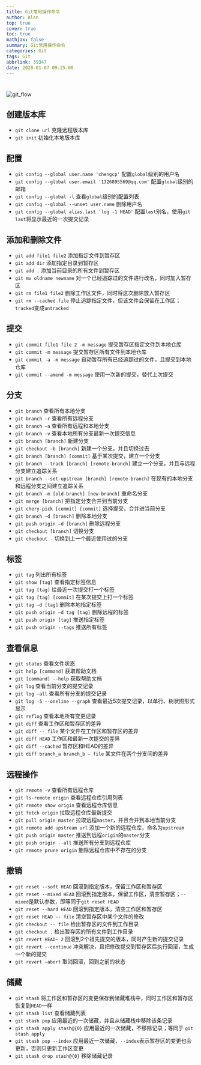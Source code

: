 ```yaml
---
title: Git常用操作命令
author: Alan
top: true
cover: true
toc: true
mathjax: false
summary: Git常用操作命令
categories: Git
tags: Git
abbrlink: 39347
date: 2020-01-07 09:25:00
---
```


# 

![git_flow](https://bubuzou.oss-cn-shenzhen.aliyuncs.com/blog/2019/git_all_01.png)

## 创建版本库

- `git clone url` 克隆远程版本库
- `git init` 初始化本地版本库



## 配置

- `git config --global user.name 'chengcp'` 配置`global`级别的用户名
- `git config --global user.email '1326895569@qq.com'` 配置`global`级别的邮箱
- `git config --global -l` 查看`global`级别的配置列表
- `git config --global --unset user.name` 删除用户名
- `git config --global alias.last 'log -1 HEAD'` 配置`last`别名，使用`git last`将显示最近的一次提交记录

## 添加和删除文件

- `git add file1 file2` 添加指定文件到暂存区
- `git add dir` 添加指定目录到暂存区
- `git add .` 添加当前目录的所有文件到暂存区
- `git mv oldname newname` 对一个已经追踪过的文件进行改名，同时加入暂存区
- `git rm file1 file2` 删除工作区文件，同时将这次删除放入暂存区
- `git rm --cached file` 停止追踪指定文件，但该文件会保留在工作区；`tracked`变成`untracked`

## 提交

- `git commit file1 file 2 -m message` 提交暂存区指定文件到本地仓库
- `git commit -m message` 提交暂存区所有文件到本地仓库
- `git commit -a -m message` 自动暂存所有已经追踪过的文件，且提交到本地仓库
- `git commit --amend -m message` 使用一次新的提交，替代上次提交

## 分支

- `git branch` 查看所有本地分支
- `git branch –r` 查看所有远程分支
- `git branch –a` 查看所有远程和本地分支
- `git branch –v` 查看本地所有分支最新一次提交信息
- `git branch [branch]` 新建分支
- `git checkout –b [branch]` 新建一个分支，并且切换过去
- `git branch [branch] [commit]` 基于某次提交，建立一个分支
- `git branch --track [branch] [remote-branch]` 建立一个分支，并且与远程分支建立追踪关系
- `git branch --set-upstream [branch] [remote-branch]` 在现有的本地分支和远程分支之间建立追踪关系
- `git branch –m [old-branch] [new-branch]` 重命名分支
- `git merge [branch]` 把指定分支合并到当前分支
- `git chery-pick [commit] [commit]` 选择提交，合并进当前分支
- `git branch –d [branch]` 删除本地分支
- `git push origin –d [branch]` 删除远程分支
- `git checkout [branch]` 切换分支
- `git checkout -` 切换到上一个最近使用过的分支

## 标签

- `git tag` 列出所有标签
- `git show [tag]` 查看指定标签信息
- `git tag [tag]` 给最近一次提交打一个标签
- `git tag [tag] [commit]` 在某次提交上打一个标签
- `git tag –d [tag]` 删除本地指定标签
- `git push origin –d tag [tag]` 删除远程的标签
- `git push origin [tag]` 推送指定标签
- `git push origin --tags` 推送所有标签

## 查看信息

- `git status` 查看文件状态
- `git help [command]` 获取帮助文档
- `git [command] --help` 获取帮助文档
- `git log` 查看当前分支的提交记录
- `git log –all` 查看所有分支的提交记录
- `git log -5 --oneline --graph` 查看最近5次提交记录，以单行、树状图形式显示
- `git reflog` 查看本地所有变更记录
- `git diff` 查看工作区和暂存区的差异
- `git diff -- file` 某个文件在工作区和暂存区的差异
- `git diff HEAD` 工作区和最新一次提交的差异
- `git diff --cached` 暂存区和HEAD的差异
- `git diff branch_a branch_b – file` 某文件在两个分支间的差异

## 远程操作

- `git remote -v` 查看所有远程仓库
- `git ls-remote origin` 查看远程仓库引用列表
- `git remote show origin` 查看远程仓库信息
- `git fetch origin` 拉取远程仓库最新提交
- `git pull origin master` 拉取远程`master`，并且合并到本地当前分支
- `git remote add upstream url` 添加一个新的远程仓库，命名为`upstream`
- `git push origin master` 推送到远程`origin`的`master`分支
- `git push origin --all` 推送所有分支到远程仓库
- `git remote prune origin` 删除远程仓库中不存在的分支

## 撤销

- `git reset --soft HEAD` 回滚到指定版本，保留工作区和暂存区
- `git reset --mixed HEAD` 回滚到指定版本，保留工作区，清空暂存区；`--mixed`是默认参数，即等同于`git reset HEAD`
- `git reset --hard HEAD` 回滚到指定版本，清空工作区和暂存区
- `git reset HEAD -- file` 清空暂存区中某个文件的修改
- `git checkout -- file` 检出暂存区的文件到工作目录
- `git checkout .` 检出暂存区的所有文件到工作目录
- `git revert HEAD~ 2` 回滚到2个祖先提交的版本，同时产生新的提交记录
- `git revert --continue` 冲突解决，且把修改提交到暂存区后执行回滚，生成一个新的提交
- `git revert –abort` 取消回滚，回到之前的状态

## 储藏

- `git stash` 将工作区和暂存区的变更保存到储藏堆栈中，同时工作区和暂存区恢复到`HEAD`一样
- `git stash list` 查看储藏列表
- `git stash pop` 应用最近的一次储藏，并且从储藏栈中移除该条记录
- `git stash apply stash@{0}` 应用最近的一次储藏，不移除记录；等同于 `git stash apply`
- `git stash pop --index` 应用最近一次储藏，`--index`表示暂存区的变更也会更新，否则只更新工作区变更
- `git stash drop stash@{0}` 移除储藏记录